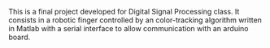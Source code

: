 This is a final project developed for Digital Signal Processing class.
It consists in a robotic finger controlled by an color-tracking algorithm written in Matlab with a serial interface to allow communication with an arduino board.
